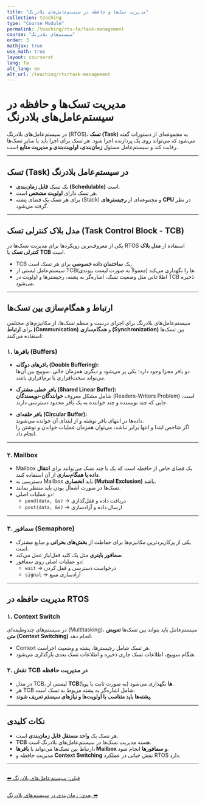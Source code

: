 ```yaml
---
title: "مدیریت تسک‌ها و حافظه در سیستم‌عامل‌های بلادرنگ"
collection: teaching
type: "Course Module"
permalink: /teaching/rts-fa/task-management
course: "سیستم‌های بلادرنگ"
order: 3
mathjax: true
use_math: true
layout: courserst
lang: fa
alt_lang: en
alt_url: /teaching/rts/task-management
---
```


# مدیریت تسک‌ها و حافظه در سیستم‌عامل‌های بلادرنگ

در سیستم‌عامل‌های بلادرنگ (RTOS)، **تسک (Task)** به مجموعه‌ای از دستورات گفته می‌شود که می‌تواند روی یک پردازنده اجرا شود. هر تسک برای اجرا باید با سایر تسک‌ها رقابت کند و سیستم‌عامل مسئول **زمان‌بندی، اولویت‌بندی و مدیریت منابع** است.  

---

## تسک (Task) در سیستم‌عامل بلادرنگ

- یک تسک **قابل زمان‌بندی (Schedulable)** است.  
- هر تسک دارای **اولویت مشخص** است.  
- برای هر تسک یک فضای پشته (Stack) و مجموعه‌ای از **رجیسترهای CPU** در نظر گرفته می‌شود.  

---

## مدل بلاک کنترلی تسک (Task Control Block - TCB)

یکی از معروف‌ترین رویکردها برای مدیریت تسک‌ها در RTOS استفاده از **مدل بلاک کنترلی تسک** یا **TCB** است.  

- TCB یک **ساختمان داده خصوصی** برای هر تسک است.  
- سیستم‌عامل لیستی از TCBها را نگهداری می‌کند (معمولاً به صورت لیست پیوندی).  
- اطلاعاتی مثل وضعیت تسک، اشاره‌گر به پشته، رجیسترها و اولویت در TCB ذخیره می‌شود.  

---

## ارتباط و همگام‌سازی بین تسک‌ها

سیستم‌عامل‌های بلادرنگ برای اجرای درست و منظم تسک‌ها، از مکانیزم‌های مختلفی برای **ارتباط (Communication)** و **همگام‌سازی (Synchronization)** بین تسک‌ها استفاده می‌کنند:

### ۱. بافرها (Buffers)

- **بافرهای دوگانه (Double Buffering):**  
  دو بافر مجزا وجود دارد؛ یکی پر می‌شود و دیگری همزمان خالی. سوییچ بین آن‌ها می‌تواند سخت‌افزاری یا نرم‌افزاری باشد.  

- **بافر خطی مشترک (Shared Linear Buffer):**  
  شامل مشکل معروف **خوانندگان–نویسندگان** (Readers-Writers Problem) است، جایی که چند نویسنده و چند خواننده به یک بافر محدود دسترسی دارند.  

- **بافر حلقه‌ای (Circular Buffer):**  
  داده‌ها در انتهای بافر نوشته و از ابتدای آن خوانده می‌شوند.  
  اگر شاخص ابتدا و انتها برابر نباشد، می‌توان همزمان عملیات خواندن و نوشتن را انجام داد.  

---

### ۲. Mailbox  

- Mailbox یک فضای خاص از حافظه است که یک یا چند تسک می‌توانند برای **انتقال داده یا همگام‌سازی** از آن استفاده کنند.  
- دسترسی به Mailbox باید **انحصاری (Mutual Exclusion)** باشد.  
- تسک‌ها در صورت اشغال بودن باید منتظر بمانند.  
- دو عملیات اصلی:  
  - `pend(data, &s)` → دریافت داده و قفل‌گذاری  
  - `post(data, &s)` → ارسال داده و آزادسازی  

---

### ۳. سمافور (Semaphore)

- یکی از پرکاربردترین مکانیزم‌ها برای حفاظت از **بخش‌های بحرانی** و منابع مشترک است.  
- **سمافور باینری** مثل یک کلید قفل/باز عمل می‌کند.  
- دو عملیات اصلی روی سمافور:  
  - `wait` → درخواست دسترسی و قفل کردن  
  - `signal` → آزادسازی منبع  

---

## مدیریت حافظه در RTOS

### ۱. Context Switch  

در سیستم‌های چندوظیفه‌ای (Multitasking)، سیستم‌عامل باید بتواند بین تسک‌ها **تعویض متن (Context Switching)** انجام دهد.  

- Context هر تسک شامل رجیسترها، پشته و وضعیت اجراست.  
- هنگام سوییچ، اطلاعات تسک جاری ذخیره و اطلاعات تسک بعدی بارگذاری می‌شود.  

### ۲. نقش TCB در مدیریت حافظه  

- در مدل TCB، لیستی از **TCBها** نگهداری می‌شود (به صورت ثابت یا پویا).  
- هر TCB شامل اشاره‌گر به پشته مربوط به تسک است.  
- **پشته‌ها باید متناسب با اولویت‌ها و نیازهای سیستم تعریف شوند.**  

---

## نکات کلیدی

- هر تسک یک **واحد مستقل قابل زمان‌بندی** است.  
- **TCB** هسته مدیریت تسک‌ها در سیستم‌عامل‌های بلادرنگ است.  
- ارتباط بین تسک‌ها می‌تواند با **بافرها، Mailbox و سمافورها** انجام شود.  
- مدیریت حافظه و **Context Switching** نقش حیاتی در عملکرد RTOS دارد.  

---

<div class="lesson-nav" style="display:flex; justify-content:space-between; margin-top:2em;">
  <a class="btn btn--primary" href="{{ '/teaching/rts-fa/real-time-os' | relative_url }}">⬅︎ قبلی: سیستم‌عامل‌های بلادرنگ</a>
</div>

<div class="lesson-nav" style="display:flex; justify-content:space-between; margin-top:2em;">
  <a class="btn btn--primary" href="{{ '/teaching/rts-fa/scheduling' | relative_url }}">بعدی: زمان‌بندی در سیستم‌های بلادرنگ ➡︎</a>
</div>
